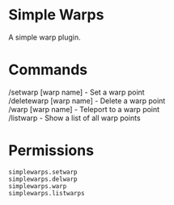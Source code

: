 # Simple Warps

A simple warp plugin.

# Commands

/setwarp [warp name] - Set a warp point\
/deletewarp [warp name] - Delete a warp point\
/warp [warp name] - Teleport to a warp point\
/listwarp - Show a list of all warp points

# Permissions

`simplewarps.setwarp`\
`simplewarps.delwarp`\
`simplewarps.warp`\
`simplewarps.listwarps`

